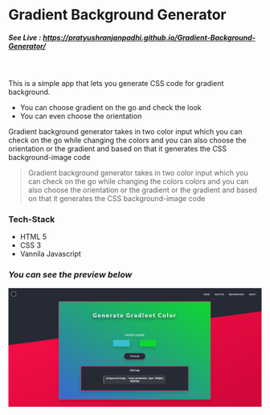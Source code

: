 # Gradient Background Generator

##### See Live : https://pratyushranjanpadhi.github.io/Gradient-Background-Generator/

\
\
This is a simple app that lets you generate CSS code for gradient background.

-  You can choose gradient on the go and check the look
-  You can even choose the orientation

Gradient background generator takes in two color input which you can check on the go while changing the colors and you can also choose the orientation or the gradient and based on that it generates the CSS background-image code

> Gradient background generator takes in two color input
> which you can check on the go while changing the colors
> colors and you can also choose the orientation or the gradient
> or the gradient and based on that it
> generates the CSS background-image code

### Tech-Stack

-  HTML 5
-  CSS 3
-  Vannila Javascript

### _You can see the preview below_

![image info](./img/screenshot.jpg)
